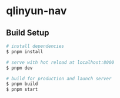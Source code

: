# qlinyun-nav

## Build Setup

```bash
# install dependencies
$ pnpm install

# serve with hot reload at localhost:8000
$ pnpm dev

# build for production and launch server
$ pnpm build
$ pnpm start

```
